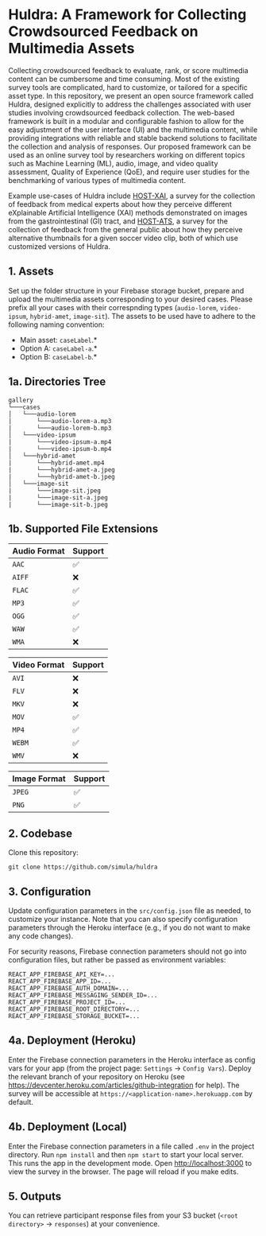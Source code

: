 # Huldra: A Framework for Collecting Crowdsourced Feedback on Multimedia Assets

Collecting crowdsourced feedback to evaluate, rank, or score multimedia content can be cumbersome and time consuming. Most of the existing survey tools are complicated, hard to customize, or tailored for a specific asset type. In this repository, we present an open source framework called Huldra, designed explicitly to address the challenges associated with user studies involving crowdsourced feedback collection. The web-based framework is built in a modular and configurable fashion to allow for the easy adjustment of the user interface (UI) and the multimedia content, while providing integrations with reliable and stable backend solutions to facilitate the collection and analysis of responses. 
Our proposed framework can be used as an online survey tool by researchers working on different topics such as Machine Learning (ML), audio, image, and video quality assessment, Quality of Experience (QoE), and require user studies for the benchmarking of various types of multimedia content. 

Example use-cases of Huldra include [HOST-XAI](https://host-xai.herokuapp.com), a survey for the collection of feedback from medical experts about how they perceive different eXplainable Artificial Intelligence (XAI) methods demonstrated on images from the gastrointestinal (GI) tract, and [HOST-ATS](https://host-ats.herokuapp.com), a survey for the collection of feedback from the general public about how they perceive alternative thumbnails for a given soccer video clip, both of which use customized versions of Huldra. 

## 1. Assets

Set up the folder structure in your Firebase storage bucket, prepare and upload the multimedia assets corresponding to your desired cases. Please prefix all your cases with their correspnding types (`audio-lorem`, `video-ipsum`, `hybrid-amet`, `image-sit`). The assets to be used have to adhere to the following naming convention:
- Main asset: `caseLabel`.*
- Option A: `caseLabel-a`.*
- Option B: `caseLabel-b`.*

## 1a. Directories Tree

```
gallery 
└───cases
│   └───audio-lorem
|       └───audio-lorem-a.mp3   
|       └───audio-lorem-b.mp3  
│   └───video-ipsum
|       └───video-ipsum-a.mp4
|       └───video-ipsum-b.mp4
│   └───hybrid-amet
|       └───hybrid-amet.mp4   
|       └───hybrid-amet-a.jpeg
|       └───hybrid-amet-b.jpeg 
│   └───image-sit
|       └───image-sit.jpeg  
|       └───image-sit-a.jpeg
|       └───image-sit-b.jpeg 
```
## 1b. Supported File Extensions

| Audio Format | Support |
| ------------- | ------------- |
| `AAC`  | ✅   |
| `AIFF`  | ❌  |
| `FLAC`  | ✅   |
| `MP3`  | ✅   |
| `OGG`  | ✅   |
| `WAW`  | ✅   |
| `WMA`  | ❌  |

| Video Format | Support |
| ------------- | ------------- |
| `AVI`  | ❌  |
| `FLV`  | ❌  |
| `MKV`  | ❌  |
| `MOV`  | ✅   |
| `MP4`  | ✅   |
| `WEBM`  | ✅   |
| `WMV`  | ❌  |

| Image Format | Support |
| ------------- | ------------- |
| `JPEG`  | ✅   |
| `PNG`  | ✅  |




## 2. Codebase

Clone this repository:

`git clone https://github.com/simula/huldra`

## 3. Configuration

Update configuration parameters in the `src/config.json` file as needed, to customize your instance. 
Note that you can also specify configuration parameters through the Heroku interface (e.g., if you do not want to make any code changes). 

For security reasons, Firebase connection parameters should not go into configuration files, but rather be passed as environment variables: 

````
REACT_APP_FIREBASE_API_KEY=...
REACT_APP_FIREBASE_APP_ID=...
REACT_APP_FIREBASE_AUTH_DOMAIN=...
REACT_APP_FIREBASE_MESSAGING_SENDER_ID=...
REACT_APP_FIREBASE_PROJECT_ID=...
REACT_APP_FIREBASE_ROOT_DIRECTORY=...
REACT_APP_FIREBASE_STORAGE_BUCKET=...
````

## 4a. Deployment (Heroku)

Enter the Firebase connection parameters in the Heroku interface as config vars for your app (from the project page: `Settings` -> `Config Vars`). 
Deploy the relevant branch of your repository on Heroku (see https://devcenter.heroku.com/articles/github-integration for help). 
The survey will be accessible at `https://<application-name>.herokuapp.com` by default. 

## 4b. Deployment (Local)

Enter the Firebase connection parameters in a file called `.env` in the project directory. 
Run `npm install` and then `npm start` to start your local server. This runs the app in the development mode. 
Open [http://localhost:3000](http://localhost:3000) to view the survey in the browser. 
The page will reload if you make edits. 

## 5. Outputs

You can retrieve participant response files from your S3 bucket (`<root directory>` -> `responses`) at your convenience.
